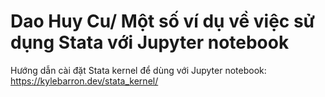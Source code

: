 # Dao Huy Cu/ Một số ví dụ về việc sử dụng Stata với Jupyter notebook

Hướng dẫn cài đặt Stata kernel để dùng với Jupyter notebook: https://kylebarron.dev/stata_kernel/

